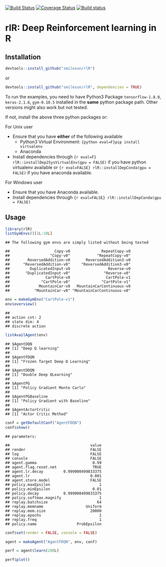 [![Build Status](https://travis-ci.com/smilesun/rlR.svg?branch=master)](https://travis-ci.com/smilesun/rlR)
[![Coverage Status](https://coveralls.io/repos/github/smilesun/rlR/badge.svg?branch=master)](https://coveralls.io/github/smilesun/rlR?branch=master)
[![Build status](https://ci.appveyor.com/api/projects/status/d0oyb358bh3e8r7r?svg=true)](https://ci.appveyor.com/project/smilesun/rlr)

# rlR: Deep Reinforcement learning in R

## Installation

```r
devtools::install_github("smilesun/rlR")
```
or 


```r
devtools::install_github("smilesun/rlR", dependencies = TRUE)
```
To run the examples,  you need to have Python3 Package `tensorflow-1.8.0`, `keras-2.1.6`, `gym-0.10.5` installed in the **same** python package path. Other versions might also work but not tested.

If not, install the above three python packages or:

For Unix user
- Ensure that you have **either** of the following available
  - Python3 Virtual Environment: `{python eval=F}pip install virtualenv`
  - Anaconda
- Install dependencies through `{r eval=F} rlR::installDep2SysVirtualEnv(gpu = FALSE)` if you have python virtualenv available or `{r eval=FALSE} rlR::installDepConda(gpu = FALSE)` if you have anaconda available.


For Windows user
- Ensure that you have Anaconda available.
- Install dependencies through `{r eval=FALSE} rlR::installDepConda(gpu = FALSE)` 

## Usage

```r
library(rlR)
listGymEnvs()[1L:10L]
```

```
## The following gym envs are simply listed without being tested
```

```
##                    Copy-v0              RepeatCopy-v0 
##                  "Copy-v0"            "RepeatCopy-v0" 
##        ReversedAddition-v0       ReversedAddition3-v0 
##      "ReversedAddition-v0"     "ReversedAddition3-v0" 
##         DuplicatedInput-v0                 Reverse-v0 
##       "DuplicatedInput-v0"               "Reverse-v0" 
##                CartPole-v0                CartPole-v1 
##              "CartPole-v0"              "CartPole-v1" 
##             MountainCar-v0   MountainCarContinuous-v0 
##           "MountainCar-v0" "MountainCarContinuous-v0"
```

```r
env = makeGymEnv("CartPole-v1")
env$overview()
```

```
## 
## action cnt: 2 
## state dim: 4 
## discrete action
```

```r
listAvailAgent(env)
```

```
## $AgentDQN
## [1] "Deep Q learning"
## 
## $AgentFDQN
## [1] "Frozen Target Deep Q Learning"
## 
## $AgentDDQN
## [1] "Double Deep QLearning"
## 
## $AgentPG
## [1] "Policy Gradient Monte Carlo"
## 
## $AgentPGBaseline
## [1] "Policy Gradient with Baseline"
## 
## $AgentActorCritic
## [1] "Actor Critic Method"
```


```r
conf = getDefaultConf("AgentFDQN")
conf$show()
```

```
## parameters:
```

```
##                                    value
## render                             FALSE
## log                                FALSE
## console                            FALSE
## agent.gamma                         0.99
## agent.flag.reset.net                TRUE
## agent.lr.decay         0.999000499833375
## agent.lr                           0.001
## agent.store.model                  FALSE
## policy.maxEpsilon                      1
## policy.minEpsilon                   0.01
## policy.decay           0.999000499833375
## policy.softmax.magnify                 1
## replay.batchsize                      64
## replay.memname                   Uniform
## replay.mem.size                    20000
## replay.epochs                          1
## replay.freq                            1
## policy.name                  ProbEpsilon
```

```r
conf$set(render = FALSE, console = FALSE)
```

```r
agent = makeAgent("AgentFDQN", env, conf)
```

```r
perf = agent$learn(200L)
```


```r
perf$plot()
```
